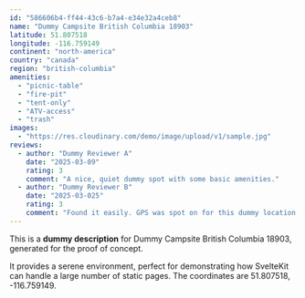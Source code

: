 ```yaml
---
id: "586606b4-ff44-43c6-b7a4-e34e32a4ceb8"
name: "Dummy Campsite British Columbia 18903"
latitude: 51.807518
longitude: -116.759149
continent: "north-america"
country: "canada"
region: "british-columbia"
amenities:
  - "picnic-table"
  - "fire-pit"
  - "tent-only"
  - "ATV-access"
  - "trash"
images:
  - "https://res.cloudinary.com/demo/image/upload/v1/sample.jpg"
reviews:
  - author: "Dummy Reviewer A"
    date: "2025-03-09"
    rating: 3
    comment: "A nice, quiet dummy spot with some basic amenities."
  - author: "Dummy Reviewer B"
    date: "2025-03-025"
    rating: 3
    comment: "Found it easily. GPS was spot on for this dummy location."
---
```


This is a **dummy description** for Dummy Campsite British Columbia 18903, generated for the proof of concept.

It provides a serene environment, perfect for demonstrating how SvelteKit can handle a large number of static pages. The coordinates are 51.807518, -116.759149.
